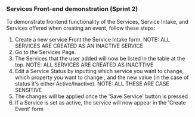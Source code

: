 ### Services Front-end demonstration (Sprint 2)
To demonstrate frontend functionality of the Services, Service Intake, and Services offered when creating an event, follow these steps:

1. Create a new service Front the Service Intake form. NOTE: ALL SERVICES ARE CREATED AS AN INACTIVE SERVICE
2. Go to the Services Page.
3. The Services that the user added will now be listed in the table at the top. NOTE: ALL SERVICES ARE CREATED AS INACTTIVE
4. Edit a Service Status by inputting which service you want to change, which property you want to change , and the new value (in the case of status it's either Active/Inactive). NOTE: ALL THESE ARE CASE SENSITIVE
5. The changes will be applied once the 'Save Service' button is pressed
6. If a Service is set as active, the service will now appear in the 'Create Event' form